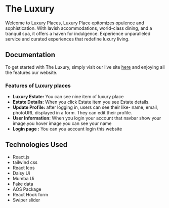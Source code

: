 

# The Luxury

Welcome to Luxury Places, 
Luxury Place epitomizes opulence and sophistication. With lavish accommodations, world-class dining, and a tranquil spa, it offers a haven for indulgence. Experience unparalleled service and curated experiences that redefine luxury living.


## Documentation

To get started with The Luxury, simply visit our live site [here](https://book-vibe-80.netlify.app/sing) and enjoying all the features our website.

### Features of Luxury places

- **Luxury Estate:** You can see nine item of luxury place
- **Estate Details:** When you click Estate item you see Estate details.
- **Update Profile:**  after logging in, users can see their like- name, email, photoURL displayed in a form. They can edit their profile.
- **User Information:** When you login your account that navbar show your image.you hover image you can see your name
- **Login page :** You can you account login this website


## Technologies Used

- React.js
- tailwind css
- React Icos 
- Daisy Ui
- Mumba Ui
- Fake data
- AOS Package
- React Hook form
- Swiper slider




